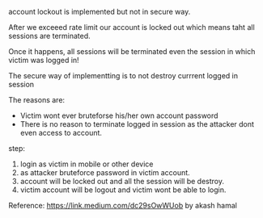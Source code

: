 account lockout is implemented but not in secure way. 

After we exceeed rate limit our account is locked out which means taht all sessions are terminated.

Once it happens, all sessions will be terminated even the session in which victim was logged in!

The secure way of implementting is to not destroy currrent logged in session

The reasons are:
- Victim wont ever bruteforse his/her own account password
- There is no reason to terminate logged in session as the attacker dont even access to account. 

step:
1. login as victim in mobile or other device
2. as attacker bruteforce password in victim account.
3. account will be locked out and all the session will be destroy.
4. victim account will be logout and victim wont be able to login.

Reference:
https://link.medium.com/dc29sOwWUob
by akash hamal
